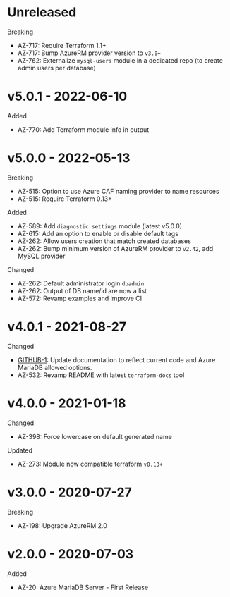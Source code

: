 # Unreleased

Breaking
  * AZ-717: Require Terraform 1.1+
  * AZ-717: Bump AzureRM provider version to `v3.0+`
  * AZ-762: Externalize `mysql-users` module in a dedicated repo (to create admin users per database)

# v5.0.1 - 2022-06-10

Added
  * AZ-770: Add Terraform module info in output

# v5.0.0 - 2022-05-13

Breaking
  * AZ-515: Option to use Azure CAF naming provider to name resources
  * AZ-515: Require Terraform 0.13+

Added
  * AZ-589: Add `diagnostic settings` module (latest v5.0.0)
  * AZ-615: Add an option to enable or disable default tags
  * AZ-262: Allow users creation that match created databases
  * AZ-262: Bump minimum version of AzureRM provider to `v2.42`, add MySQL provider

Changed
  * AZ-262: Default administrator login `dbadmin`
  * AZ-262: Output of DB name/id are now a list
  * AZ-572: Revamp examples and improve CI

# v4.0.1 - 2021-08-27

Changed
  * [GITHUB-1](https://github.com/claranet/terraform-azurerm-db-maria/pull/1): Update documentation to reflect current code and Azure MariaDB allowed options.
  * AZ-532: Revamp README with latest `terraform-docs` tool

# v4.0.0 - 2021-01-18

Changed
  * AZ-398: Force lowercase on default generated name

Updated
  * AZ-273: Module now compatible terraform `v0.13+`

# v3.0.0 - 2020-07-27

Breaking
  * AZ-198: Upgrade AzureRM 2.0

# v2.0.0 - 2020-07-03

Added
  * AZ-20: Azure MariaDB Server - First Release
